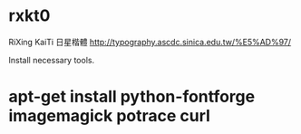 # rxkt0
RiXing KaiTi 日星楷體
http://typography.ascdc.sinica.edu.tw/%E5%AD%97/

Install necessary tools.
# apt-get install python-fontforge imagemagick potrace curl
